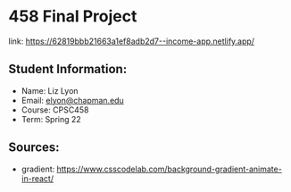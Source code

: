 # 458 Final Project
link: https://62819bbb21663a1ef8adb2d7--income-app.netlify.app/

## Student Information:
* Name: Liz Lyon
* Email: elyon@chapman.edu
* Course: CPSC458
* Term: Spring 22

## Sources:
* gradient: https://www.csscodelab.com/background-gradient-animate-in-react/
